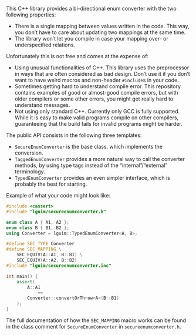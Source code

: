 This C++ library provides a bi-directional enum converter with the two following
properties:

  - There is a single mapping between values written in the code. This way,
    you don’t have to care about updating two mappings at the same time.
  - The library won’t let you compile in case your mapping over- or
    underspecified relations.

Unfortunately this is not free and comes at the expense of:

  - Using unusual functionalities of C++. This library uses the preprocessor
    in ways that are often considered as bad design. Don’t use it if you don’t
    want to have weird macros and non-header `#include`s in your code.
  - Sometimes getting hard to understand compile error. This repository
    contains examples of good or almost-good compile errors, but with older
    compilers or some other errors, you might get really hard to understand
    messages.
  - Not using only standard C++. Currently only GCC is fully supported. While
    it is easy to make valid programs compile on other compilers, guaranteeing
    that the build fails for invalid programs might be harder.

The public API consists in the following three templates:

  - `SecureEnumConverter` is the base class, which implements the conversion.
  - `TaggedEnumConverter` provides a more natural way to call the converter
    methods, by using type tags instead of the “internal”/“external”
    terminology.
  - `TypedEnumConverter` provides an even simpler interface, which is
    probably the best for starting.

Example of what your code might look like:

```cpp
#include <cassert>
#include "lguim/secureenumconverter.h"

enum class A { A1, A2 };
enum class B { B1, B2 };
using Converter = lguim::TypedEnumConverter<A, B>;

#define SEC_TYPE Converter
#define SEC_MAPPING \
    SEC_EQUIV(A::A1, B::B1) \
    SEC_EQUIV(A::A2, B::B2)
#include "lguim/secureenumconverter.inc"

int main() {
    assert(
        A::A1
            ==
        Converter::convertOrThrow<A>(B::B1)
    );
}
```

The full documentation of how the `SEC_MAPPING` macro works can be found in the
class comment for `SecureEnumConverter` in `secureenumconverter.h`.
